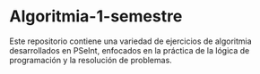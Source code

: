 # Algoritmia-1-semestre
Este repositorio contiene una variedad de ejercicios de algoritmia desarrollados en PSeInt, enfocados en la práctica de la lógica de programación y la resolución de problemas.
